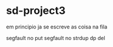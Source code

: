 # sd-project3

em principio ja se escreve as coisa na fila

segfault no put
segfault no strdup dp del
